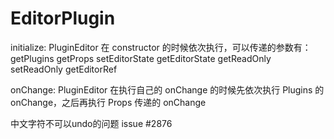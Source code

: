 
# EditorPlugin

initialize: PluginEditor 在 constructor 的时候依次执行，可以传递的参数有：
  getPlugins
  getProps
  setEditorState
  getEditorState
  getReadOnly
  setReadOnly
  getEditorRef

onChange: PluginEditor 在执行自己的 onChange 的时候先依次执行 Plugins 的 onChange，之后再执行 Props 传递的 onChange

中文字符不可以undo的问题 issue #2876

